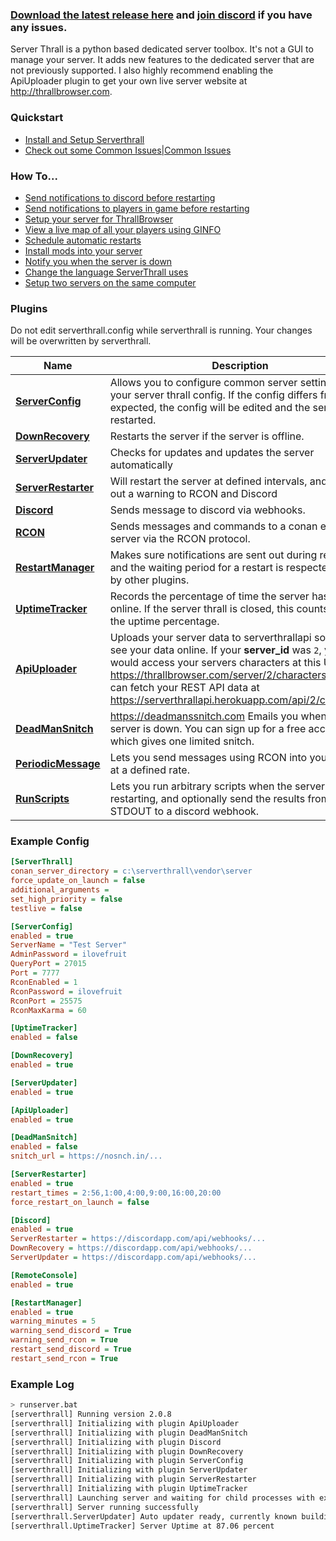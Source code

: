 ### [Download the latest release here](https://github.com/NullSoldier/serverthrall/releases/latest) and [join discord](https://discord.gg/5dK2TdN) if you have any issues.

Server Thrall is a python based dedicated server toolbox. It's not a GUI to manage your server. It adds new features to the dedicated server that are not previously supported. I also highly recommend enabling the ApiUploader plugin to get your own live server website at http://thrallbrowser.com.

### Quickstart
* [Install and Setup Serverthrall](https://github.com/NullSoldier/serverthrall/wiki/Install-and-Setup-Serverthrall)
* [Check out some Common Issues|Common Issues](https://github.com/NullSoldier/serverthrall/wiki/Common-Issues)

### How To...
 * [Send notifications to discord before restarting](https://github.com/NullSoldier/serverthrall/wiki/Setup-Restart-Notifications)
 * [Send notifications to players in game before restarting](https://github.com/NullSoldier/serverthrall/wiki/Setup-Restart-Notifications)
 * [Setup your server for ThrallBrowser](https://github.com/NullSoldier/serverthrall/wiki/Thrallbrowser)
 * [View a live map of all your players using GINFO](https://github.com/NullSoldier/serverthrall/wiki/Ginfo-Integration)
 * [Schedule automatic restarts](https://github.com/NullSoldier/serverthrall/wiki/Server-Restarter-Plugin)
 * [Install mods into your server](https://github.com/NullSoldier/serverthrall/wiki/Installing-Mods)
 * [Notify you when the server is down](https://github.com/NullSoldier/serverthrall/wiki/Deadmansnitch-Plugin)
 * [Change the language ServerThrall uses](https://github.com/NullSoldier/serverthrall/wiki/ConfigureLanguage)
 * [Setup two servers on the same computer](https://github.com/NullSoldier/serverthrall/wiki/Setup-two-servers-on-the-same-computer)

### Plugins

Do not edit serverthrall.config while serverthrall is running. Your changes will be overwritten by serverthrall.

| Name | Description |
| --- | --- |
| **[ServerConfig](https://github.com/NullSoldier/serverthrall/wiki/Server-Config-Plugin)** | Allows you to configure common server settings from your server thrall config. If the config differs from expected, the config will be edited and the server restarted. |
| **[DownRecovery](https://github.com/NullSoldier/serverthrall/wiki/Down-Recovery-Plugin)** | Restarts the server if the server is offline. |
| **[ServerUpdater](https://github.com/NullSoldier/serverthrall/wiki/Server-Updater-Plugin)** | Checks for updates and updates the server automatically |
| **[ServerRestarter](https://github.com/NullSoldier/serverthrall/wiki/Server-Restarter-Plugin)** | Will restart the server at defined intervals, and sends out a warning to RCON and Discord |
| **[Discord](https://github.com/NullSoldier/serverthrall/wiki/Discord-Plugin)** | Sends message to discord via webhooks. |
| **[RCON](https://github.com/NullSoldier/serverthrall/wiki/RCON-Plugin)** | Sends messages and commands to a conan exiles server via the RCON protocol. |
| **[RestartManager](https://github.com/NullSoldier/serverthrall/wiki/RestartManager-Plugin)** | Makes sure notifications are sent out during restarts and the waiting period for a restart is respected. Used by other plugins. |
| **[UptimeTracker](https://github.com/NullSoldier/serverthrall/wiki/Uptime-Tracker-Plugin)** | Records the percentage of time the server has been online. If the server thrall is closed, this counts against the uptime percentage. |
| **[ApiUploader](https://github.com/NullSoldier/serverthrall/wiki/Api-Uploader-Plugin)** | Uploads your server data to serverthrallapi so you can see your data online. If your **server_id** was `2`, you would access your servers characters at this URL: https://thrallbrowser.com/server/2/characters and you can fetch your REST API data at https://serverthrallapi.herokuapp.com/api/2/characters |
| **[DeadManSnitch](https://github.com/NullSoldier/serverthrall/wiki/Deadmansnitch-Plugin)** | https://deadmanssnitch.com Emails you when your server is down. You can sign up for a free account which gives one limited snitch. |
| **[PeriodicMessage](https://github.com/NullSoldier/serverthrall/wiki/PeriodicMessage)** | Lets you send messages using RCON into your server at a defined rate. |
| **[RunScripts](https://github.com/NullSoldier/serverthrall/wiki/RunScripts)** | Lets you run arbitrary scripts when the server is restarting, and optionally send the results from STDOUT to a discord webhook. |

### Example Config
```ini
[ServerThrall]
conan_server_directory = c:\serverthrall\vendor\server
force_update_on_launch = false
additional_arguments =
set_high_priority = false
testlive = false

[ServerConfig]
enabled = true
ServerName = "Test Server"
AdminPassword = ilovefruit
QueryPort = 27015
Port = 7777
RconEnabled = 1
RconPassword = ilovefruit
RconPort = 25575
RconMaxKarma = 60

[UptimeTracker]
enabled = false

[DownRecovery]
enabled = true

[ServerUpdater]
enabled = true

[ApiUploader]
enabled = true

[DeadManSnitch]
enabled = false
snitch_url = https://nosnch.in/...

[ServerRestarter]
enabled = true
restart_times = 2:56,1:00,4:00,9:00,16:00,20:00
force_restart_on_launch = false

[Discord]
enabled = true
ServerRestarter = https://discordapp.com/api/webhooks/...
DownRecovery = https://discordapp.com/api/webhooks/...
ServerUpdater = https://discordapp.com/api/webhooks/...

[RemoteConsole]
enabled = true

[RestartManager]
enabled = true
warning_minutes = 5
warning_send_discord = True
warning_send_rcon = True
restart_send_discord = True
restart_send_rcon = True
```

### Example Log
```sh
> runserver.bat
[serverthrall] Running version 2.0.8
[serverthrall] Initializing with plugin ApiUploader
[serverthrall] Initializing with plugin DeadManSnitch
[serverthrall] Initializing with plugin Discord
[serverthrall] Initializing with plugin DownRecovery
[serverthrall] Initializing with plugin ServerConfig
[serverthrall] Initializing with plugin ServerUpdater
[serverthrall] Initializing with plugin ServerRestarter
[serverthrall] Initializing with plugin UptimeTracker
[serverthrall] Launching server and waiting for child processes with extra arguments,  -MULTIHOME=192.168.2.18
[serverthrall] Server running successfully
[serverthrall.ServerUpdater] Auto updater ready, currently known buildid is 2729250
[serverthrall.UptimeTracker] Server Uptime at 87.06 percent
```
